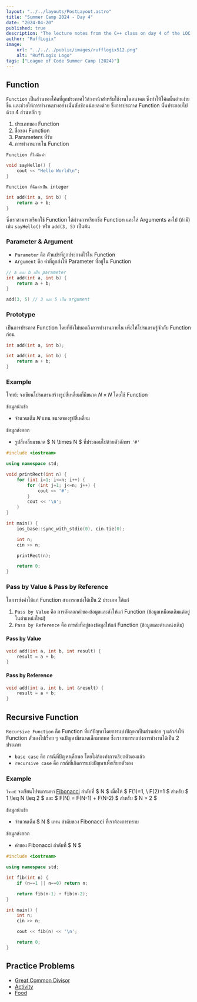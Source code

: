 ```yaml
---
layout: "../../layouts/PostLayout.astro"
title: "Summer Camp 2024 - Day 4"
date: "2024-04-20"
published: true
description: "The lecture notes from the C++ class on day 4 of the LOC summer camp."
author: "RuffLogix"
image:
    url: "../../../public/images/rufflogix512.png"
    alt: "RuffLogix Logo"
tags: ["League of Code Summer Camp (2024)"]
---
```


## Function

`Function` เป็นส่วนของโค้ดที่ถูกประกาศไว้ล่วงหน้าสำหรับใช้งานในอนาคต ซึ่งทำให้โค้ดนั้นอ่านง่ายขึ้น และช่วยให้การทำงานบางอย่างนั้นซับซ้อนน้อยลงด้วย ซึ่งการประกาศ Function นั้นประกอบไปด้วย 4 ส่วนหลัก ๆ

1. ประเภทของ Function
2. ชื่อของ Function
3. Parameters ที่รับ
4. การทำงานภายใน Function

`Function ที่ไม่คืนค่า`
```cpp
void sayHello() {
    cout << "Hello World\n";
}
```
`Function ที่คืนค่าเป็น integer`
```cpp
int add(int a, int b) {
    return a + b;
}
```

ซึ่งเราสามารถเรียกใช้ Function ได้ผ่านการเรียกชื่อ Function และใส่ Arguments ลงไป (ถ้ามี) เช่น `sayHello()` หรือ `add(3, 5)` เป็นต้น

### Parameter & Argument

- `Parameter` คือ ตัวแปรที่ถูกประกาศไว้ใน Function
- `Argument` คือ ค่าที่ถูกส่งให้ Parameter ที่อยู่ใน Function

```cpp
// a และ b เป็น parameter
int add(int a, int b) {
    return a + b;
}

add(3, 5) // 3 และ 5 เป็น argument
```

### Prototype

เป็นการประกาศ Function โดยที่ยังไม่บอกถึงการทำงานภายใน เพื่อให้โปรแกรมรู้จักกับ Function ก่อน

```cpp
int add(int a, int b);

int add(int a, int b) {
    return a + b;
}
```

### Example

โจทย์: จงเขียนโปรแกรมสร้างรูปสี่เหลี่ยมที่มีขนาด $N \times N$ โดยใช้ Function

ข้อมูลนำเข้า

- จำนวนเต็ม $N$ แทน ขนาดของรูปสี่เหลี่ยม

ข้อมูลส่งออก

- รูปสี่เหลี่ยมขนาด $ N \times N $ ที่ประกอบไปด้วยตัวอักษร `'#'`

```cpp
#include <iostream>

using namespace std;

void printRect(int n) {
    for (int i=1; i<=n; i++) {
        for (int j=1; j<=n; j++) {
            cout << '#';
        }
        cout << '\n';
    }
}

int main() {
    ios_base::sync_with_stdio(0), cin.tie(0);

    int n;
    cin >> n;

    printRect(n);

    return 0;
}
```

### Pass by Value & Pass by Reference

ในการส่งค่าให้แก่ Function สามารถแบ่งได้เป็น 2 ประเภท ได้แก่

1. `Pass by Value` คือ การคัดลอกค่าของข้อมูลและส่งให้แก่ Function (ข้อมูลเหมือนเดิมแต่อยู่ในตำแหน่งใหม่)
2. `Pass by Reference` คือ การส่งที่อยู่ของข้อมูลให้แก่ Function (ข้อมูลและตำแหน่งเดิม)

#### Pass by Value

```cpp
void add(int a, int b, int result) {
    result = a + b;
}
```

#### Pass by Reference

```cpp
void add(int a, int b, int &result) {
    result = a + b;
}
```

## Recursive Function

`Recursive Function` คือ Function ที่แก้ปัญหาโดยการแบ่งปัญหาเป็นส่วนย่อย ๆ แล้วส่งให้ Function ตัวเองไปเรื่อย ๆ จนปัญหามีขนาดเล็กมากพอ ซึ่งเราสามารถแบ่งการทำงานได้เป็น 2 ประเภท

- `base case` คือ กรณีที่ปัญหาเล็กพอ โดยไม่ต้องทำการเรียกตัวเองแล้ว
- `recursive case` คือ กรณีที่เกิดการแบ่งปัญหาเพื่อเรียกตัวเอง

### Example

`โจทย์`: จงเขียนโปรแกรมหา [Fibonacci](https://en.wikipedia.org/wiki/Fibonacci_sequence) ลำดับที่ $ N $ เมื่อให้ $ F(1)=1, \ F(2)=1 $ สำหรับ $ 1 \leq N \leq 2 $ และ $ F(N) = F(N-1) + F(N-2) $ สำหรับ $ N > 2 $

ข้อมูลนำเข้า

- จำนวนเต็ม $ N $ แทน ลำดับของ Fibonacci ที่เราต้องการทราบ

ข้อมูลส่งออก

- ค่าของ Fibonacci ลำดับที่ $ N $

```cpp
#include <iostream>

using namespace std;

int fib(int n) {
    if (n==1 || n==0) return n;

    return fib(n-1) + fib(n-2);
}

int main() {
    int n;
    cin >> n;

    cout << fib(n) << '\n';

    return 0;
}
```

## Practice Problems

- [Great Common Divisor](https://programming.in.th/tasks/0014)
- [Activity](https://programming.in.th/tasks/0036)
- [Food](https://programming.in.th/tasks/0039)
